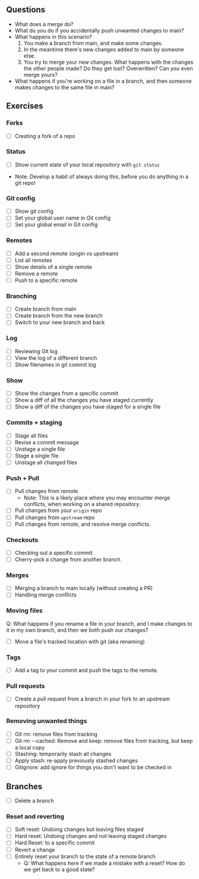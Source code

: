 ## Questions

- What does a merge do?
- What do you do if you accidentally push unwanted changes to main?
- What happens in this scenario?
  1. You make a branch from main, and make some changes.
  2. In the meantime there's new changes added to main by someone else.
  3. You try to merge your new changes. What happens with the changes the other people made? Do they get lost? Overwritten? Can you even merge yours?
- What happens if you're working on a file in a branch, and then someone makes changes to the same file in main?

## Exercises

### Forks

- [ ] Creating a fork of a repo

### Status

- [ ] Show current state of your local repository with `git status`
- Note: Develop a habit of always doing this, before you do anything in a git repo!

### Git config

- [ ] Show git config
- [ ] Set your global user name in Git config
- [ ] Set your global email in Git config

### Remotes

- [ ] Add a second remote (origin vs upstream)
- [ ] List all remotes
- [ ] Show details of a single remote
- [ ] Remove a remote
- [ ] Push to a specific remote

### Branching

- [ ] Create branch from main
- [ ] Create branch from the new branch
- [ ] Switch to your new branch and back

### Log

- [ ] Reviewing Git log
- [ ] View the log of a different branch
- [ ] Show filenames in git commit log

### Show

- [ ] Show the changes from a specific commit
- [ ] Show a diff of all the changes you have staged currently
- [ ] Show a diff of the changes you have staged for a single file

### Commits + staging

- [ ] Stage all files
- [ ] Revise a commit message
- [ ] Unstage a single file
- [ ] Stage a single file
- [ ] Unstage all changed files

### Push + Pull

- [ ] Pull changes from remote
  - Note: This is a likely place where you may encounter merge conflicts, when working
    on a shared repository.
- [ ] Pull changes from your `origin` repo
- [ ] Pull changes from `upstream` repo
- [ ] Pull changes from remote, and resolve merge conflicts.

### Checkouts

- [ ] Checking out a specific commit
- [ ] Cherry-pick a change from another branch

### Merges

- [ ] Merging a branch to main locally (without creating a PR)
- [ ] Handling merge conflicts

### Moving files

Q: What happens if you rename a file in your branch, and I make changes to it in my own branch, and then we both push our changes?

- [ ] Move a file's tracked location with git (aka renaming)

### Tags

- [ ] Add a tag to your commit and push the tags to the remote.

### Pull requests

- [ ] Create a pull request from a branch in your fork to an upstream repository

### Removing unwanted things

- [ ] Git rm: remove files from tracking
- [ ] Git rm --cached: Remove and keep: remove files from tracking, but keep a local copy
- [ ] Stashing: temporarily stash all changes
- [ ] Apply stash: re-apply previously stashed changes
- [ ] Gitignore: add ignore for things you don't want to be checked in

## Branches

- [ ] Delete a branch

### Reset and reverting

- [ ] Soft reset: Undoing changes but leaving files staged
- [ ] Hard reset: Undoing changes and not leaving staged changes
- [ ] Hard Reset: to a specific commit
- [ ] Revert a change
- [ ] Entirely reset your branch to the state of a remote branch
  - Q: What happens here if we made a mistake with a reset? How do we get back to a good state?
